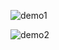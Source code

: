 ![demo1](https://github.com/user-attachments/assets/ff8570f6-34c3-44b4-a28e-28c778c1cd45)

![demo2](https://github.com/user-attachments/assets/f79f3612-facd-4142-9df6-c588da21b834)
